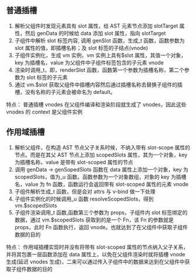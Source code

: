 <!-- @format -->

## 普通插槽

1. 解析父组件时发现元素具有 slot 属性，给 AST 元素节点添加 slotTarget 属性，然后 genData 的时候给 data 添加 slot 属性，指向 slotTarget
2. 子组件中解析 slot 标签内容, 调用 genSlot 函数，生成\_t 函数，函数参数为 slot 属性的值，即插槽名称；及 slot 标签的子结点(vnode)
3. 子组件实例化，生成 vm 实例，vm 实例上具有\$slot 属性，其值一个对象，key 为插槽名，value 为父组件中子组件标签包含的子元素 vnode
4. 渲染时调用\_t，即，renderSlot 函数，函数第一个参数为插槽名称，第二个参数为 slot 标签的子元素
5. 通过 vm.\$slot 获取父组件中插槽内容然后通过插槽名称去替换子组件的插槽，没有名称的子元素会被命名为 default。

特点：
普通插槽 vnodes 在父组件编译和渲染阶段就生成了 vnodes，因此这些 vnodes 的 context 是父组件实例

## 作用域插槽

1. 解析父组件，在构造 AST 节点父子关系时候，不纳入带有 slot-scope 属性的节点。而是在其父 AST 节点上添加 scopedSlots 属性，其为一个对象，key 为插槽名称，value 是带有 slot-scoped 属性的节点
2. 调用 genData -> genSopedSlots 函数在 data 属性上添加一个对象，key 为 scopedSlots，值为\_u 函数。函数参数为一个对象数组，对象的 key 为插槽名，value 为 fn 函数，函数运行会返回带有 slot-scoped 属性的元素 vnode
3. 子组件解析生成\_t 函数，但是会对 attrs 与 v-bind 做一下处理
4. 子组件实例化的时候调用\_u 函数 resolveScopedSlots，得到 vm.\$scopedSlots
5. 子组件渲染调用\_t 函数,函数第三个参数为 props，子组件内 slot 标签绑定的数据，通过 vm.\$scopedSlots 获取到的是一个 Fn，该 Fn 的参数就是 props，此时 Fn 函数执行，返回 vnode。也就达到了在父组件中获取子组件数据的目的

特点：
作用域插槽实现时并没有将带有 slot-scoped 属性的节点纳入父子关系，并将其包裹一层函数添加在 data 属性上，以免在父组件渲染时就将插槽 vnode 生成(延迟 vnodes 生成)，二来可以通过传入子组件中的数据来达到在父组件中获取子组件数据的目的
